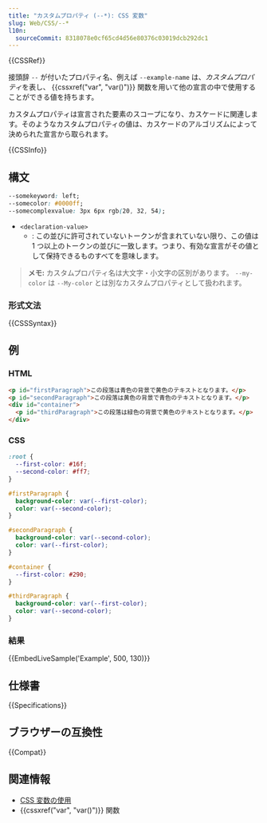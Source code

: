 ```yaml
---
title: "カスタムプロパティ (--*): CSS 変数"
slug: Web/CSS/--*
l10n:
  sourceCommit: 8318078e0cf65cd4d56e80376c03019dcb292dc1
---
```


{{CSSRef}}

接頭辞 `--` が付いたプロパティ名、例えば `--example-name` は、*カスタムプロパティ*を表し、 {{cssxref("var", "var()")}} 関数を用いて他の宣言の中で使用することができる値を持ちます。

カスタムプロパティは宣言された要素のスコープになり、カスケードに関連します。そのようなカスタムプロパティの値は、カスケードのアルゴリズムによって決められた宣言から取られます。

{{CSSInfo}}

## 構文

```css
--somekeyword: left;
--somecolor: #0000ff;
--somecomplexvalue: 3px 6px rgb(20, 32, 54);
```

- `<declaration-value>`
  - : この並びに許可されていないトークンが含まれていない限り、この値は 1 つ以上のトークンの並びに一致します。つまり、有効な宣言がその値として保持できるものすべてを意味します。

> **メモ:** カスタムプロパティ名は大文字・小文字の区別があります。 `--my-color` は `--My-color` とは別なカスタムプロパティとして扱われます。

### 形式文法

{{CSSSyntax}}

## 例

### HTML

```html
<p id="firstParagraph">この段落は青色の背景で黄色のテキストとなります。</p>
<p id="secondParagraph">この段落は黄色の背景で青色のテキストとなります。</p>
<div id="container">
  <p id="thirdParagraph">この段落は緑色の背景で黄色のテキストとなります。</p>
</div>
```

### CSS

```css
:root {
  --first-color: #16f;
  --second-color: #ff7;
}

#firstParagraph {
  background-color: var(--first-color);
  color: var(--second-color);
}

#secondParagraph {
  background-color: var(--second-color);
  color: var(--first-color);
}

#container {
  --first-color: #290;
}

#thirdParagraph {
  background-color: var(--first-color);
  color: var(--second-color);
}
```

### 結果

{{EmbedLiveSample('Example', 500, 130)}}

## 仕様書

{{Specifications}}

## ブラウザーの互換性

{{Compat}}

## 関連情報

- [CSS 変数の使用](/ja/docs/Web/CSS/Using_CSS_custom_properties)
- {{cssxref("var", "var()")}} 関数
